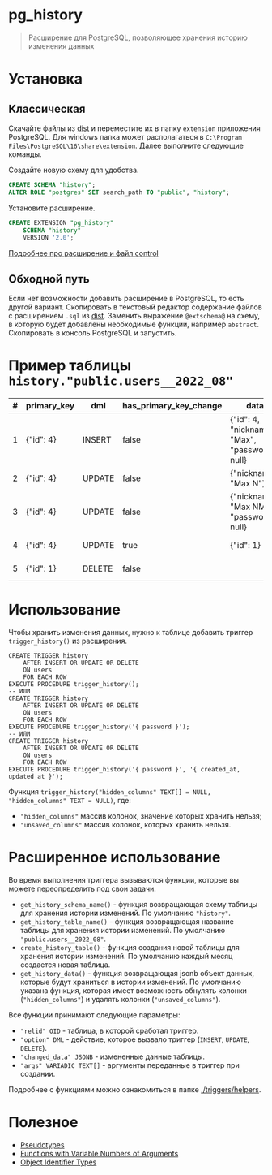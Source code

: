 # pg_history

> Расширение для PostgreSQL, позволяющее хранения историю изменения данных

# Установка

## Классическая

Скачайте файлы из [dist](./dist) и переместите их в папку `extension`
приложения PostgreSQL. Для windows папка может располагаться в
`C:\Program Files\PostgreSQL\16\share\extension`.
Далее выполните следующие команды.

Создайте новую схему для удобства.

```sql
CREATE SCHEMA "history";
ALTER ROLE "postgres" SET search_path TO "public", "history";
```

Установите расширение.

```sql
CREATE EXTENSION "pg_history"
    SCHEMA "history"
    VERSION '2.0';
```

[Подробнее про расширение и файл control](https://postgrespro.ru/docs/postgresql/current/extend-extensions)

## Обходной путь

Если нет возможности добавить расширение в PostgreSQL, то есть другой вариант.
Скопировать в текстовый редактор содержание файлов с расширением `.sql`
из [dist](./dist). Заменить выражение `@extschema@` на схему,
в которую будет добавлены необходимые функции, например `abstract`.
Скопировать в консоль PostgreSQL и запустить.

# Пример таблицы `history."public.users__2022_08"`

| \# | primary_key | dml    | has_primary_key_change | data                                           | timestamp                  |
|----|-------------|--------|------------------------|------------------------------------------------|----------------------------|
| 1  | {"id": 4}   | INSERT | false                  | {"id": 4, "nickname": "Max", "password": null} | 2022-08-06 12:18:02.613552 |
| 2  | {"id": 4}   | UPDATE | false                  | {"nickname": "Max N"}                          | 2022-08-06 12:18:13.486149                      |
| 3  | {"id": 4}   | UPDATE | false                  | {"nickname": "Max NM", "password": null}       | 2022-08-06 12:18:20.433618                     |
| 4  | {"id": 4}   | UPDATE | true                   | {"id": 1}                                      | 2022-08-06 12:18:20.433618                     |
| 5  | {"id": 1}   | DELETE | false                  |                                                | 2022-08-06 12:18:22.118845                     |

# Использование

Чтобы хранить изменения данных, нужно к таблице добавить триггер `trigger_history()` из расширения.

```postgresql
CREATE TRIGGER history
    AFTER INSERT OR UPDATE OR DELETE
    ON users
    FOR EACH ROW
EXECUTE PROCEDURE trigger_history();
-- ИЛИ
CREATE TRIGGER history
    AFTER INSERT OR UPDATE OR DELETE
    ON users
    FOR EACH ROW
EXECUTE PROCEDURE trigger_history('{ password }');
-- ИЛИ
CREATE TRIGGER history
    AFTER INSERT OR UPDATE OR DELETE
    ON users
    FOR EACH ROW
EXECUTE PROCEDURE trigger_history('{ password }', '{ created_at, updated_at }');
```

Функция `trigger_history("hidden_columns" TEXT[] = NULL, "hidden_columns" TEXT = NULL)`, где:

- `"hidden_columns"` массив колонок, значение которых хранить нельзя;
- `"unsaved_columns"` массив колонок, которых хранить нельзя.

# Расширенное использование

Во время выполнения триггера вызываются функции, которые вы можете переопределить под свои задачи.

- `get_history_schema_name()` - функция возвращающая схему таблицы для хранения истории изменений.
  По умолчанию `"history"`.
- `get_history_table_name()` - функция возвращающая название таблицы для хранения истории изменений.
  По умолчанию `"public.users__2022_08"`.
- `create_history_table()` - функция создания новой таблицы для хранения истории изменений.
  По умолчанию каждый месяц создается новая таблица.
- `get_history_data()` - функция возвращающая jsonb объект данных, которые будут храниться в истории изменений.
  По умолчанию указана функция, которая имеет возможность обнулять колонки (`"hidden_columns"`) и
  удалять колонки (`"unsaved_columns"`).

Все функции принимают следующие параметры:

- `"relid" OID` - таблица, в которой сработал триггер.
- `"option" DML` - действие, которое вызвало триггер (`INSERT`, `UPDATE`, `DELETE`).
- `"changed_data" JSONB` - измененные данные таблицы.
- `"args" VARIADIC TEXT[]` - аргументы переданные в триггер при создании.

Подробнее с функциями можно ознакомиться в папке [./triggers/helpers](./triggers/helpers).

# Полезное

- [Pseudotypes](https://www.postgresql.org/docs/current/datatype-pseudo.html)
- [Functions with Variable Numbers of Arguments](https://www.postgresql.org/docs/current/xfunc-sql.html#XFUNC-SQL-VARIADIC-FUNCTIONS)
- [Object Identifier Types](https://www.postgresql.org/docs/current/datatype-oid.html#DATATYPE-OID-TABLE)
